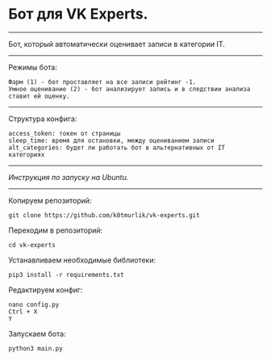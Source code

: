 # Бот для VK Experts.
___
Бот, который автоматически оценивает записи в категории IT.
___
Режимы бота:

    Фарм (1) - бот проставляет на все записи рейтинг -1.
    Умное оценивание (2) - бот анализирует запись и в следствии анализа ставит ей оценку.
    
___
Структура конфига:

    access_token: токен от страницы
    sleep_time: время для остановки, между оцениванием записи
    alt_categories: будет ли работать бот в альтернативных от IT категориях

___
<i>Инструкция по запуску на Ubuntu.</i>
___
Копируем репозиторий:
    
    git clone https://github.com/k0tmurlik/vk-experts.git

Переходим в репозиторий:

    cd vk-experts
    
Устанавливаем необходимые библиотеки:

    pip3 install -r requirements.txt
    
Редактируем конфиг:

    nano config.py
    Ctrl + X
    Y
    
Запускаем бота:

    python3 main.py
